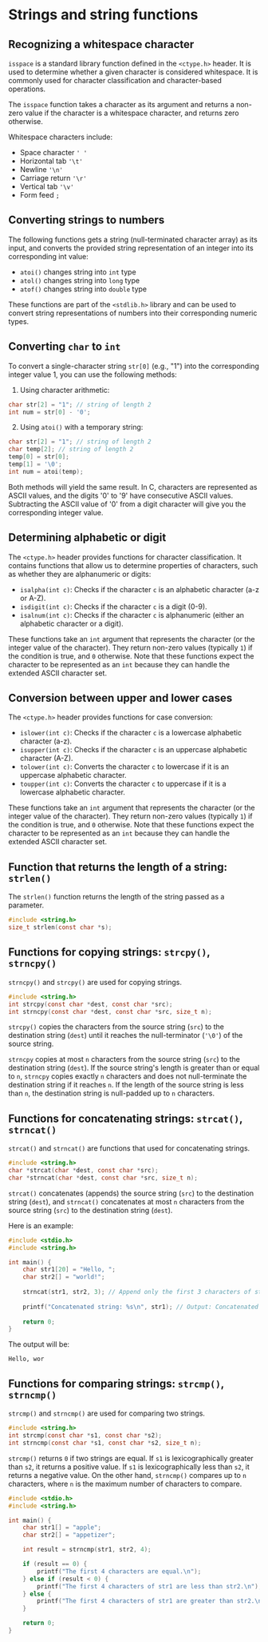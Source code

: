 # Strings and string functions

## Recognizing a whitespace character
`isspace` is a standard library function defined in the `<ctype.h>` header. It is used to determine whether a given character is considered whitespace. It is commonly used for character classification and character-based operations.

The `isspace` function takes a character as its argument and returns a non-zero value if the character is a whitespace character, and returns zero otherwise.

Whitespace characters include:

* Space character `' '`
* Horizontal tab `'\t'`
* Newline `'\n'`
* Carriage return `'\r'`
* Vertical tab `'\v'`
* Form feed `;`

## Converting strings to numbers

The following functions gets a string (null-terminated character array) as its input, and converts the provided string representation of an integer into its corresponding int value:

* `atoi()` changes string into `int` type
* `atol()` changes string into `long` type
* `atof()` changes string into `double` type

These functions are part of the `<stdlib.h>` library and can be used to convert string representations of numbers into their corresponding numeric types.

## Converting `char` to `int`

To convert a single-character string `str[0]` (e.g., "1") into the corresponding integer value 1, you can use the following methods:
1. Using character arithmetic:
```C
char str[2] = "1"; // string of length 2
int num = str[0] - '0';
```
2. Using `atoi()` with a temporary string:
```C
char str[2] = "1"; // string of length 2
char temp[2]; // string of length 2
temp[0] = str[0];
temp[1] = '\0';
int num = atoi(temp);
```
Both methods will yield the same result. In C, characters are represented as ASCII values, and the digits '0' to '9' have consecutive ASCII values. Subtracting the ASCII value of '0' from a digit character will give you the corresponding integer value.

## Determining alphabetic or digit

The `<ctype.h>` header provides functions for character classification. It contains functions that allow us to determine properties of characters, such as whether they are alphanumeric or digits:

* `isalpha(int c)`: Checks if the character `c` is an alphabetic character (a-z or A-Z).
* `isdigit(int c)`: Checks if the character `c` is a digit (0-9).
* `isalnum(int c)`: Checks if the character `c` is alphanumeric (either an alphabetic character or a digit).

These functions take an `int` argument that represents the character (or the integer value of the character). They return non-zero values (typically `1`) if the condition is true, and `0` otherwise. Note that these functions expect the character to be represented as an `int` because they can handle the extended ASCII character set.

## Conversion between upper and lower cases

The `<ctype.h>` header provides functions for case conversion:

* `islower(int c)`: Checks if the character `c` is a lowercase alphabetic character (a-z).
* `isupper(int c)`: Checks if the character `c` is an uppercase alphabetic character (A-Z).
* `tolower(int c)`: Converts the character `c` to lowercase if it is an uppercase alphabetic character.
* `toupper(int c)`: Converts the character `c` to uppercase if it is a lowercase alphabetic character.

These functions take an `int` argument that represents the character (or the integer value of the character). They return non-zero values (typically `1`) if the condition is true, and `0` otherwise. Note that these functions expect the character to be represented as an `int` because they can handle the extended ASCII character set.


## Function that returns the length of a string: `strlen()`

The `strlen()` function returns the length of the string passed as a parameter.
```c
#include <string.h>
size_t strlen(const char *s);
```

## Functions for copying strings: `strcpy()`, `strncpy()`

`strncpy()` and `strcpy()` are used for copying strings.

```c
#include <string.h>
int strcpy(const char *dest, const char *src);
int strncpy(const char *dest, const char *src, size_t n);
```

`strcpy()` copies the characters from the source string (`src`) to the destination string (`dest`) until it reaches the null-terminator (`'\0'`) of the source string.

`strncpy` copies at most `n` characters from the source string (`src`) to the destination string (`dest`). If the source string's length is greater than or equal to `n`, `strncpy` copies exactly `n` characters and does not null-terminate the destination string if it reaches `n`. If the length of the source string is less than `n`, the destination string is null-padded up to `n` characters.

## Functions for concatenating strings: `strcat()`, `strncat()`

`strcat()` and `strncat()` are functions that used for concatenating strings. 

```C
#include <string.h>
char *strcat(char *dest, const char *src);
char *strncat(char *dest, const char *src, size_t n);
```
`strcat()` concatenates (appends) the source string (`src`) to the destination string (`dest`), and `strncat()` concatenates at most `n` characters from the source string (`src`) to the destination string (`dest`).

Here is an example:
```c
#include <stdio.h>
#include <string.h>

int main() {
    char str1[20] = "Hello, ";
    char str2[] = "world!";
    
    strncat(str1, str2, 3); // Append only the first 3 characters of str2
    
    printf("Concatenated string: %s\n", str1); // Output: Concatenated string: Hello, wor
    
    return 0;
}
```
The output will be:
```
Hello, wor
```

## Functions for comparing strings: `strcmp()`, `strncmp()`

`strcmp()` and `strncmp()` are used for comparing two strings.

```c
#include <string.h>
int strcmp(const char *s1, const char *s2);
int strncmp(const char *s1, const char *s2, size_t n);
```

`strcmp()` returns `0` if two strings are equal. If `s1` is lexicographically greater than `s2`, it returns a positive value. If `s1` is lexicographically less than `s2`, it returns a negative value. On the other hand, `strncmp()` compares up to `n` characters, where `n` is the maximum number of characters to compare.


```c
#include <stdio.h>
#include <string.h>

int main() {
    char str1[] = "apple";
    char str2[] = "appetizer";

    int result = strncmp(str1, str2, 4);

    if (result == 0) {
        printf("The first 4 characters are equal.\n");
    } else if (result < 0) {
        printf("The first 4 characters of str1 are less than str2.\n");
    } else {
        printf("The first 4 characters of str1 are greater than str2.\n");
    }

    return 0;
}
```